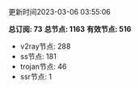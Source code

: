更新时间2023-03-06 03:55:06

**总订阅: 73**
**总节点: 1163**
**有效节点: 516**
- v2ray节点: 288
- ss节点: 181
- trojan节点: 46
- ssr节点: 1
